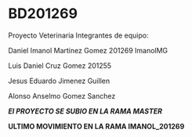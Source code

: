 # BD201269
Proyecto Veterinaria 
Integrantes de equipo:

Daniel Imanol Martinez Gomez  201269  ImanolMG

Luis Daniel Cruz Gomez    201255

Jesus Eduardo Jimenez Guillen 

Alonso Anselmo Gomez Sanchez

***El PROYECTO SE SUBIO EN LA RAMA MASTER***

******ULTIMO MOVIMIENTO EN LA RAMA IMANOL_201269******
